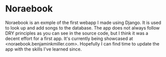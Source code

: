 # Noraebook

Noraebook is an exmple of the first webapp I made using Django. 
It is used to look up and add songs to the database. The app does
not always follow DRY principles as you can see in the source code,
but I think it was a decent effort for a first app. It's currently
being showcased at <noraebook.benjaminkmiller.com>. Hopefully I can find
time to update the app with the skills I've learned since.

